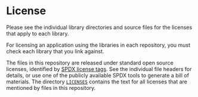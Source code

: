 <!--
     Copyright 2021, Data61, CSIRO (ABN 41 687 119 230)

     SPDX-License-Identifier: CC-BY-SA-4.0
-->

# License

Please see the individual library directories and source files for the licenses
that apply to each library.

For licensing an application using the libraries in each repository, you must
check each library that you link against.

The files in this repository are released under standard open source licenses,
identified by [SPDX license tags][1]. See the individual file headers for
details, or use one of the publicly available SPDX tools to generate a bill of
materials. The directory [`LICENSES`][2] contains the text for all licenses
that are mentioned by files in this repository.

[1]: https://spdx.org
[2]: LICENSES/
